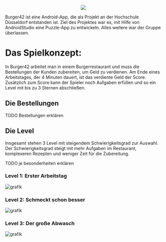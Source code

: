 <p align="center">
    <img src="https://github.com/user-attachments/assets/de5630be-7c01-44b4-9337-e42f939752cf">
</p>

Burger42 ist eine Android-App, die als Projekt an der Hochschule Düsseldorf entstanden ist. Ziel des Projektes war es, mit Hilfe von AndroidStudio eine Puzzle-App zu entwickeln. Alles weitere war der Gruppe überlassen.

# Das Spielkonzept:
In Burger42 arbeitet man in einem Burgerrestaurant und muss die Bestellungen der Kunden zubereiten, um Geld zu verdienen. Am Ende eines Arbeitstages, der 4 Minuten dauert, ist das verdiente Geld der Score. Zusätzlich zum Score kann der Spieler noch Aufgaben erfüllen und so ein Level mit bis zu 3 Sternen abschließen.

## Die Bestellungen

TODO Bestellungen erklären


## Die Level
Insgesamt stehen 3 Level mit steigendem Schwierigkeitsgrad zur Auswahl. Der Schwierigkeitsgrad steigt mit mehr Aufgaben im Restaurant, komplexeren Rezepten und weniger Zeit für die Zubereitung.

TODO je besonderheiten erklären

### Level 1: Erster Arbeitstag
![grafik](https://github.com/user-attachments/assets/17526f27-1876-41f8-9dc7-a63a76dbd954)
### Level 2: Schmeckt schon besser
![grafik](https://github.com/user-attachments/assets/7fd389f1-2eff-4b0f-bb34-9cac79f6e879)
### Level 3: Der große Abwasch
![grafik](https://github.com/user-attachments/assets/20dfe594-cf0a-4624-930c-b1f15bf8570a)



